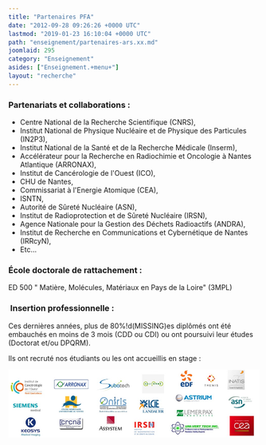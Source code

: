 ```yaml
---
title: "Partenaires PFA"
date: "2012-09-28 09:26:26 +0000 UTC"
lastmod: "2019-01-23 16:10:04 +0000 UTC"
path: "enseignement/partenaires-ars.xx.md"
joomlaid: 295
category: "Enseignement"
asides: ["Enseignement.+menu+"]
layout: "recherche"
---
```

### Partenariats et collaborations :

*   Centre National de la Recherche Scientifique (CNRS),
*   Institut National de Physique Nucléaire et de Physique des Particules (IN2P3),
*   Institut National de la Santé et de la Recherche Médicale (Inserm),
*   Accélérateur pour la Recherche en Radiochimie et Oncologie à Nantes Atlantique (ARRONAX),
*   Institut de Cancérologie de l'Ouest (ICO),
*   CHU de Nantes,
*   Commissariat à l'Energie Atomique (CEA),
*   ISNTN,
*   Autorité de Sûreté Nucléaire (ASN),
*   Institut de Radioprotection et de Sûreté Nucléaire (IRSN),
*   Agence Nationale pour la Gestion des Déchets Radioactifs (ANDRA),
*   Institut de Recherche en Communications et Cybernétique de Nantes (IRRcyN),
*   Etc...

### École doctorale de rattachement :

ED 500 " Matière, Molécules, Matériaux en Pays de la Loire" (3MPL)

###  Insertion professionnelle :

Ces dernières années, plus de 80%!d(MISSING)es diplômés ont été embauchés en moins de 3 mois (CDD ou CDI) ou ont poursuivi leur études (Doctorat et/ou DPQRM).

Ils ont recruté nos étudiants ou les ont accueillis en stage :

![debouchesmars2](images/debouchesmars2.jpg)
